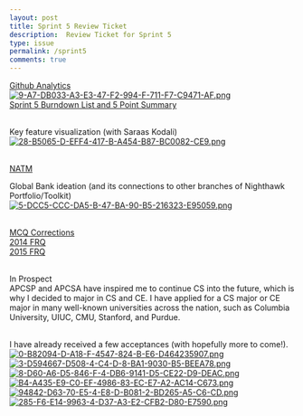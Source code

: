 ```yaml
---
layout: post
title: Sprint 5 Review Ticket
description:  Review Ticket for Sprint 5
type: issue
permalink: /sprint5
comments: true
---
```


[Github Analytics](https://github.com/dino596)<br>
[![9-A7-DB033-A3-E3-47-F2-994-F-711-F7-C9471-AF.png](https://i.postimg.cc/28tvh7g3/9-A7-DB033-A3-E3-47-F2-994-F-711-F7-C9471-AF.png)](https://postimg.cc/2V4Vfhkf)<br>
[Sprint 5 Burndown List and 5 Point Summary](https://github.com/dino596/arthur_2025/issues/6)<br><br>

Key feature visualization (with Saraas Kodali)<br>
[![28-B5065-D-EFF4-417-B-A454-B87-BC0082-CE9.png](https://i.postimg.cc/wMkrwc1s/28-B5065-D-EFF4-417-B-A454-B87-BC0082-CE9.png)](https://postimg.cc/9wr1M9tW)<br><br>

[NATM](https://dino596.github.io/arthur_2025/natm)

Global Bank ideation (and its connections to other branches of Nighthawk Portfolio/Toolkit)<br>
[![5-DCC5-CCC-DA5-B-47-BA-90-B5-216323-E95059.png](https://i.postimg.cc/DZjk5tBL/5-DCC5-CCC-DA5-B-47-BA-90-B5-216323-E95059.png)](https://postimg.cc/xJz41Fr1)<br><br>

[MCQ Corrections](https://dino596.github.io/arthur_2025/mcq)<br>
[2014 FRQ](https://dino596.github.io/arthur_2025/2014)<br>
[2015 FRQ](https://dino596.github.io/arthur_2025/2015)<br><br>

In Prospect<br>
APCSP and APCSA have inspired me to continue CS into the future, which is why I decided to major in CS and CE. I have applied for a CS major or CE major in many well-known universities across the nation, such as Columbia University, UIUC, CMU, Stanford, and Purdue.<br><br>

I have already received a few acceptances (with hopefully more to come!).<br>
[![0-B82094-D-A18-F-4547-824-B-E6-D464235907.png](https://i.postimg.cc/SNXdnw93/0-B82094-D-A18-F-4547-824-B-E6-D464235907.png)](https://postimg.cc/QH31PY0J)<br>
[![3-D594667-D508-4-C4-D-8-BA1-9030-B5-BEEA78.png](https://i.postimg.cc/NM98KX9T/3-D594667-D508-4-C4-D-8-BA1-9030-B5-BEEA78.png)](https://postimg.cc/N9t2V5xf)<br>
[![8-D60-A6-D5-846-F-4-DB6-9141-D5-CE22-D9-DEAC.png](https://i.postimg.cc/1tBSN8km/8-D60-A6-D5-846-F-4-DB6-9141-D5-CE22-D9-DEAC.png)](https://postimg.cc/1n82k3R2)<br>
[![B4-A435-E9-C0-EF-4986-83-EC-E7-A2-AC14-C673.png](https://i.postimg.cc/HL74x57M/B4-A435-E9-C0-EF-4986-83-EC-E7-A2-AC14-C673.png)](https://postimg.cc/SXkz1ndQ)<br>
[![94842-D63-70-E5-4-E8-D-B081-2-BD265-A5-C6-CD.png](https://i.postimg.cc/kgCQBPKy/94842-D63-70-E5-4-E8-D-B081-2-BD265-A5-C6-CD.png)](https://postimg.cc/4m87SM8K)<br>
[![285-F6-E14-9963-4-D37-A3-E2-CFB2-D80-E7590.png](https://i.postimg.cc/43NpQv87/285-F6-E14-9963-4-D37-A3-E2-CFB2-D80-E7590.png)](https://postimg.cc/jDmWsfYt)